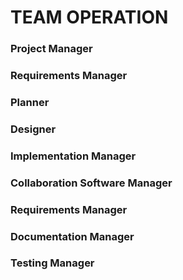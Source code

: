 # TEAM OPERATION



### Project Manager

### Requirements Manager

### Planner

### Designer

### Implementation Manager

### Collaboration Software Manager

### Requirements Manager

### Documentation Manager

### Testing Manager
